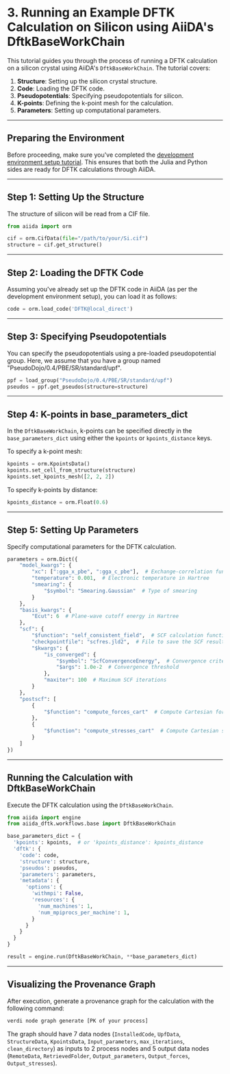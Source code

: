 # 3. Running an Example DFTK Calculation on Silicon using AiiDA's DftkBaseWorkChain

This tutorial guides you through the process of running a DFTK calculation on a silicon crystal using AiiDA's `DftkBaseWorkChain`. The tutorial covers:

1. **Structure**: Setting up the silicon crystal structure.
2. **Code**: Loading the DFTK code.
3. **Pseudopotentials**: Specifying pseudopotentials for silicon.
4. **K-points**: Defining the k-point mesh for the calculation.
5. **Parameters**: Setting up computational parameters.

---

## Preparing the Environment

Before proceeding, make sure you've completed the [development environment setup tutorial](#). This ensures that both the Julia and Python sides are ready for DFTK calculations through AiiDA.

---

## Step 1: Setting Up the Structure

The structure of silicon will be read from a CIF file.

```python
from aiida import orm

cif = orm.CifData(file="/path/to/your/Si.cif")
structure = cif.get_structure()
```

---

## Step 2: Loading the DFTK Code

Assuming you've already set up the DFTK code in AiiDA (as per the development environment setup), you can load it as follows:

```python
code = orm.load_code('DFTK@local_direct')
```

---

## Step 3: Specifying Pseudopotentials

You can specify the pseudopotentials using a pre-loaded pseudopotential group. Here, we assume that you have a group named "PseudoDojo/0.4/PBE/SR/standard/upf".

```python
ppf = load_group("PseudoDojo/0.4/PBE/SR/standard/upf")
pseudos = ppf.get_pseudos(structure=structure)
```

---


## Step 4: K-points in base_parameters_dict

In the `DftkBaseWorkChain`, k-points can be specified directly in the `base_parameters_dict` using either the `kpoints` or `kpoints_distance` keys.

To specify a k-point mesh:

```python
kpoints = orm.KpointsData()
kpoints.set_cell_from_structure(structure)
kpoints.set_kpoints_mesh([2, 2, 2])
```

To specify k-points by distance:

```python
kpoints_distance = orm.Float(0.6)
```

---

## Step 5: Setting Up Parameters

Specify computational parameters for the DFTK calculation.

```python
parameters = orm.Dict({
    "model_kwargs": {
        "xc": [":gga_x_pbe", ":gga_c_pbe"],  # Exchange-correlation functional
        "temperature": 0.001,  # Electronic temperature in Hartree
        "smearing": {
            "$symbol": "Smearing.Gaussian"  # Type of smearing
        }
    },
    "basis_kwargs": {
        "Ecut": 6  # Plane-wave cutoff energy in Hartree
    },
    "scf": {
        "$function": "self_consistent_field",  # SCF calculation function
        "checkpointfile": "scfres.jld2",  # File to save the SCF results
        "$kwargs": {
            "is_converged": {
                "$symbol": "ScfConvergenceEnergy",  # Convergence criterion
                "$args": 1.0e-2  # Convergence threshold
            },
            "maxiter": 100  # Maximum SCF iterations
        }
    },
    "postscf": [
        {
            "$function": "compute_forces_cart"  # Compute Cartesian forces
        },
        {
            "$function": "compute_stresses_cart"  # Compute Cartesian stresses
        }
    ]
})
```

---

## Running the Calculation with DftkBaseWorkChain

Execute the DFTK calculation using the `DftkBaseWorkChain`.

```python
from aiida import engine
from aiida_dftk.workflows.base import DftkBaseWorkChain

base_parameters_dict = {
  'kpoints': kpoints,  # or 'kpoints_distance': kpoints_distance
  'dftk': {
    'code': code,
    'structure': structure,
    'pseudos': pseudos,
    'parameters': parameters,
    'metadata': {
      'options': {
        'withmpi': False,
        'resources': {
          'num_machines': 1,
          'num_mpiprocs_per_machine': 1,
        }
      }
    }
  }
}

result = engine.run(DftkBaseWorkChain, **base_parameters_dict)
```

---

## Visualizing the Provenance Graph

After execution, generate a provenance graph for the calculation with the following command:

```bash
verdi node graph generate [PK of your process]
```

The graph should have 7 data nodes (`InstalledCode`, `UpfData`, `StructureData`, `KpointsData`, `Input_parameters`, `max_iterations`, `clean_directory`) as inputs to 2 process nodes and 5 output data nodes (`RemoteData`, `RetrievedFolder`, `Output_parameters`, `Output_forces`, `Output_stresses`).
